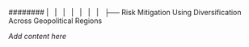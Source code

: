 ######## |   |   |   |   |   |   |   ├── Risk Mitigation Using Diversification Across Geopolitical Regions

*Add content here*